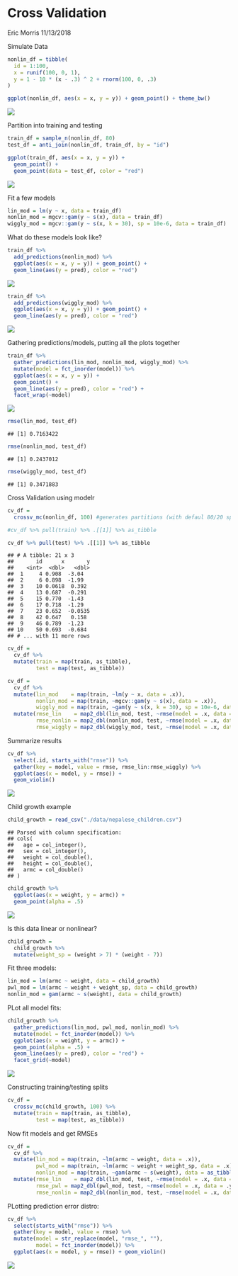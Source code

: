 Cross Validation
================
Eric Morris
11/13/2018

Simulate Data

``` r
nonlin_df = tibble(
  id = 1:100,
  x = runif(100, 0, 1),
  y = 1 - 10 * (x - .3) ^ 2 + rnorm(100, 0, .3)
)

ggplot(nonlin_df, aes(x = x, y = y)) + geom_point() + theme_bw()
```

![](cross_validation_files/figure-markdown_github/unnamed-chunk-1-1.png)

Partition into training and testing

``` r
train_df = sample_n(nonlin_df, 80)
test_df = anti_join(nonlin_df, train_df, by = "id")

ggplot(train_df, aes(x = x, y = y)) + 
  geom_point() + 
  geom_point(data = test_df, color = "red")
```

![](cross_validation_files/figure-markdown_github/unnamed-chunk-2-1.png)

Fit a few models

``` r
lin_mod = lm(y ~ x, data = train_df)
nonlin_mod = mgcv::gam(y ~ s(x), data = train_df)
wiggly_mod = mgcv::gam(y ~ s(x, k = 30), sp = 10e-6, data = train_df)
```

What do these models look like?

``` r
train_df %>% 
  add_predictions(nonlin_mod) %>% 
  ggplot(aes(x = x, y = y)) + geom_point() + 
  geom_line(aes(y = pred), color = "red")
```

![](cross_validation_files/figure-markdown_github/unnamed-chunk-4-1.png)

``` r
train_df %>% 
  add_predictions(wiggly_mod) %>% 
  ggplot(aes(x = x, y = y)) + geom_point() + 
  geom_line(aes(y = pred), color = "red")
```

![](cross_validation_files/figure-markdown_github/unnamed-chunk-4-2.png)

Gathering predictions/models, putting all the plots together

``` r
train_df %>% 
  gather_predictions(lin_mod, nonlin_mod, wiggly_mod) %>% 
  mutate(model = fct_inorder(model)) %>% 
  ggplot(aes(x = x, y = y)) + 
  geom_point() + 
  geom_line(aes(y = pred), color = "red") + 
  facet_wrap(~model)
```

![](cross_validation_files/figure-markdown_github/unnamed-chunk-5-1.png)

``` r
rmse(lin_mod, test_df)
```

    ## [1] 0.7163422

``` r
rmse(nonlin_mod, test_df)
```

    ## [1] 0.2437012

``` r
rmse(wiggly_mod, test_df)
```

    ## [1] 0.3471883

Cross Validation using modelr

``` r
cv_df = 
  crossv_mc(nonlin_df, 100) #generates partitions (with defaul 80/20 split)
```

``` r
#cv_df %>% pull(train) %>% .[[1]] %>% as_tibble

cv_df %>% pull(test) %>% .[[1]] %>% as_tibble
```

    ## # A tibble: 21 x 3
    ##       id      x       y
    ##    <int>  <dbl>   <dbl>
    ##  1     4 0.908  -3.04  
    ##  2     6 0.898  -1.99  
    ##  3    10 0.0618  0.392 
    ##  4    13 0.687  -0.291 
    ##  5    15 0.770  -1.43  
    ##  6    17 0.718  -1.29  
    ##  7    23 0.652  -0.0535
    ##  8    42 0.647   0.158 
    ##  9    46 0.789  -1.23  
    ## 10    50 0.693  -0.684 
    ## # ... with 11 more rows

``` r
cv_df =
  cv_df %>% 
  mutate(train = map(train, as_tibble),
         test = map(test, as_tibble))
```

``` r
cv_df = 
  cv_df %>% 
  mutate(lin_mod    = map(train, ~lm(y ~ x, data = .x)),
         nonlin_mod = map(train, ~mgcv::gam(y ~ s(x), data = .x)),
         wiggly_mod = map(train, ~gam(y ~ s(x, k = 30), sp = 10e-6, data = .x))) %>% 
  mutate(rmse_lin    = map2_dbl(lin_mod, test, ~rmse(model = .x, data = .y)),
         rmse_nonlin = map2_dbl(nonlin_mod, test, ~rmse(model = .x, data = .y)),
         rmse_wiggly = map2_dbl(wiggly_mod, test, ~rmse(model = .x, data = .y)))
```

Summarize results

``` r
cv_df %>% 
  select(.id, starts_with("rmse")) %>% 
  gather(key = model, value = rmse, rmse_lin:rmse_wiggly) %>% 
  ggplot(aes(x = model, y = rmse)) + 
  geom_violin()
```

![](cross_validation_files/figure-markdown_github/unnamed-chunk-11-1.png)

Child growth example

``` r
child_growth = read_csv("./data/nepalese_children.csv")
```

    ## Parsed with column specification:
    ## cols(
    ##   age = col_integer(),
    ##   sex = col_integer(),
    ##   weight = col_double(),
    ##   height = col_double(),
    ##   armc = col_double()
    ## )

``` r
child_growth %>% 
  ggplot(aes(x = weight, y = armc)) + 
  geom_point(alpha = .5)
```

![](cross_validation_files/figure-markdown_github/unnamed-chunk-12-1.png)

Is this data linear or nonlinear?

``` r
child_growth = 
  child_growth %>% 
  mutate(weight_sp = (weight > 7) * (weight - 7))
```

Fit three models:

``` r
lin_mod = lm(armc ~ weight, data = child_growth)
pwl_mod = lm(armc ~ weight + weight_sp, data = child_growth)
nonlin_mod = gam(armc ~ s(weight), data = child_growth)
```

PLot all model fits:

``` r
child_growth %>% 
  gather_predictions(lin_mod, pwl_mod, nonlin_mod) %>% 
  mutate(model = fct_inorder(model)) %>% 
  ggplot(aes(x = weight, y = armc)) + 
  geom_point(alpha = .5) +
  geom_line(aes(y = pred), color = "red") + 
  facet_grid(~model)
```

![](cross_validation_files/figure-markdown_github/unnamed-chunk-15-1.png)

Constructing training/testing splits

``` r
cv_df =
  crossv_mc(child_growth, 100) %>% 
  mutate(train = map(train, as_tibble),
         test = map(test, as_tibble))
```

Now fit models and get RMSEs

``` r
cv_df = 
  cv_df %>% 
  mutate(lin_mod = map(train, ~lm(armc ~ weight, data = .x)),
         pwl_mod = map(train, ~lm(armc ~ weight + weight_sp, data = .x)),
         nonlin_mod = map(train, ~gam(armc ~ s(weight), data = as_tibble(.x)))) %>% 
  mutate(rmse_lin    = map2_dbl(lin_mod, test, ~rmse(model = .x, data = .y)),
         rmse_pwl = map2_dbl(pwl_mod, test, ~rmse(model = .x, data = .y)),
         rmse_nonlin = map2_dbl(nonlin_mod, test, ~rmse(model = .x, data = .y)))
```

PLotting prediction error distro:

``` r
cv_df %>% 
  select(starts_with("rmse")) %>% 
  gather(key = model, value = rmse) %>% 
  mutate(model = str_replace(model, "rmse_", ""),
         model = fct_inorder(model)) %>% 
  ggplot(aes(x = model, y = rmse)) + geom_violin()
```

![](cross_validation_files/figure-markdown_github/unnamed-chunk-18-1.png)
